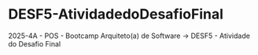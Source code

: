 # DESF5-AtividadedoDesafioFinal
2025-4A - POS - Bootcamp Arquiteto(a) de Software ->  DESF5 - Atividade do Desafio Final
